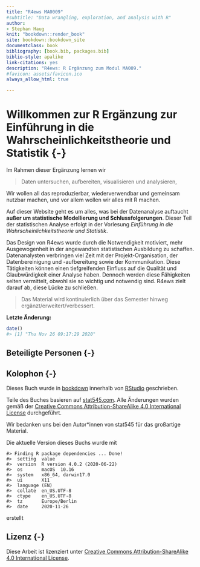 ```yaml
--- 
title: "R4ews MA0009"
#subtitle: "Data wrangling, exploration, and analysis with R"
author: 
- Stephan Haug
knit: "bookdown::render_book"
site: bookdown::bookdown_site
documentclass: book
bibliography: [book.bib, packages.bib]
biblio-style: apalike
link-citations: yes
description: "R4ews: R Ergänzung zum Modul MA009."
#favicon: assets/favicon.ico
always_allow_html: true

---
```


# Willkommen zur R Ergänzung zur Einführung in die Wahrscheinlichkeitstheorie und Statistik {-}



Im Rahmen dieser Ergänzung lernen wir

> Daten untersuchen, aufbereiten, visualisieren und analysieren,

Wir wollen all das reproduzierbar, wiederverwendbar und gemeinsam nutzbar machen, und vor allem wollen wir alles mit R machen.

Auf dieser Website geht es um alles, was bei der Datenanalyse auftaucht **außer um statistische Modellierung und Schlussfolgerungen**. Dieser Teil der statistischen Analyse erfolgt in der Vorlesung *Einführung in die Wahrscheinlichkeitstheorie und Statistik*. 


Das Design von R4ews wurde durch die Notwendigkeit motiviert, mehr Ausgewogenheit in der angewandten statistischen Ausbildung zu schaffen. Datenanalysten verbringen viel Zeit mit der Projekt-Organisation, der Datenbereinigung und -aufbereitung sowie der Kommunikation. Diese Tätigkeiten können einen tiefgreifenden Einfluss auf die Qualität und Glaubwürdigkeit einer Analyse haben. Dennoch werden diese Fähigkeiten selten vermittelt, obwohl sie so wichtig und notwendig sind. R4ews zielt darauf ab, diese Lücke zu schließen.

> Das Material wird kontinuierlich über das Semester hinweg ergänzt/erweitert/verbessert.

**Letzte Änderung:**


```r
date()
#> [1] "Thu Nov 26 09:17:29 2020"
```



## Beteiligte Personen {-}


## Kolophon {-}

Dieses Buch wurde in [bookdown](http://bookdown.org/) innerhalb von [RStudio](http://www.rstudio.com/ide/) geschrieben. 

Teile des Buches basieren auf [stat545.com](https://stat545.com). Alle Änderungen wurden gemäß der [Creative Commons Attribution-ShareAlike 4.0 International License](https://creativecommons.org/licenses/by-sa/4.0/) durchgeführt. 

Wir bedanken uns bei den Autor\*innen von stat545 für das großartige Material.


Die aktuelle Version dieses Buchs wurde mit 

```
#> Finding R package dependencies ... Done!
#>  setting  value                       
#>  version  R version 4.0.2 (2020-06-22)
#>  os       macOS  10.16                
#>  system   x86_64, darwin17.0          
#>  ui       X11                         
#>  language (EN)                        
#>  collate  en_US.UTF-8                 
#>  ctype    en_US.UTF-8                 
#>  tz       Europe/Berlin               
#>  date     2020-11-26
```

erstellt

<!-- , wobei die folgenden Pakete verwendet -->




<!-- werden. -->

## Lizenz {-}

Diese Arbeit ist lizenziert unter [Creative Commons Attribution-ShareAlike 4.0 International License](https://creativecommons.org/licenses/by-sa/4.0/).

<center>
<i class="fab fa-creative-commons fa-2x"></i><i class="fab fa-creative-commons-by fa-2x"></i><i class="fab fa-creative-commons-sa fa-2x"></i>
</center>



